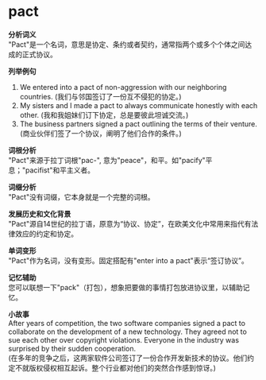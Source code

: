 # pact

**分析词义**  
"Pact"是一个名词，意思是协定、条约或者契约，通常指两个或多个个体之间达成的正式协议。

  

**列举例句**

  

1.  We entered into a pact of non-aggression with our neighboring countries. (我们与邻国签订了一份互不侵犯的协定。)
2.  My sisters and I made a pact to always communicate honestly with each other. (我和我姐妹们订下协定，总是要彼此坦诚交流。)
3.  The business partners signed a pact outlining the terms of their venture. (商业伙伴们签了一个协议，阐明了他们合作的条件。)

  

**词根分析**  
"Pact"来源于拉丁词根"pac-", 意为"peace"，和平。如"pacify"平息；"pacifist"和平主义者。

  

**词缀分析**  
"Pact"没有词缀，它本身就是一个完整的词根。

  

**发展历史和文化背景**  
"Pact"源自14世纪的拉丁语，原意为“协议、协定”，在欧美文化中常用来指代有法律效应的约定和协定。

  

**单词变形**  
"Pact"作为名词，没有变形。固定搭配有"enter into a pact"表示“签订协议”。

  

**记忆辅助**  
您可以联想一下"pack"（打包），想象把要做的事情打包放进协议里，以辅助记忆。

  

**小故事**  
After years of competition, the two software companies signed a pact to collaborate on the development of a new technology. They agreed not to sue each other over copyright violations. Everyone in the industry was surprised by their sudden cooperation.  
(在多年的竞争之后，这两家软件公司签订了一份合作开发新技术的协议。他们约定不就版权侵权相互起诉。整个行业都对他们的突然合作感到惊讶。)
